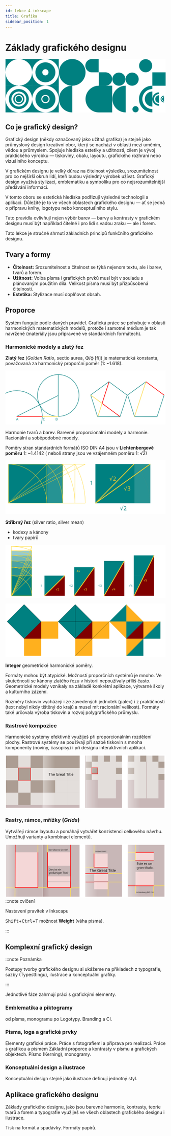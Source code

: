 ```yaml
---
id: lekce-4-inkscape
title: Grafika
sidebar_position: 1
---
```


# Základy grafického designu

![image](./images/header-graphicdesign.svg)

## Co je grafický design?
Grafický design (někdy označovaný jako užitná grafika) je stejně jako průmyslový design kreativní obor, který se nachází v oblasti mezi uměním, vědou a průmyslem. Spojuje hlediska estetiky a užitnosti, cílem je vývoj praktického výrobku — tiskoviny, obalu, layoutu, grafického rozhraní nebo vizuálního konceptu.

V grafickém designu je velký důraz na čitelnost výsledku, srozumitelnost pro co nejširší okruh lidí, kteří budou výsledný výrobek užívat. Grafický design využívá stylizaci, emblematiku a symboliku pro co nejsrozumitelnější předávání informací.

V tomto oboru se estetická hlediska podřizují výsledné technologii a aplikaci. Důležité je to ve všech oblastech grafického designu — ať se jedná o přípravu knihy, logotypu nebo konceptuálního stylu.

Tato pravidla ovlivňují nejen výběr barev — barvy a kontrasty v grafickém designu musí být například čitelné i pro lidi s vadou zraku — ale i forem.

Tato lekce je stručné shrnutí základních principů funkčního grafického designu.  

## Tvary a formy
- **Čitelnost:**
Srozumitelnost a čitelnost se týká nejenom textu, ale i barev, tvarů a forem.
- **Užitnost:**
Volba písma i grafických prvků musí být v souladu s plánovaným použitím díla. Velikost písma musí být přizpůsobená čitelnosti.
- **Estetika:**
Stylizace musí doplňovat obsah.

## Proporce
Systém funguje podle daných pravidel. Grafická práce se pohybuje v oblasti harmonických matematických modelů, protože i samotné médium je tak navržené (materiály jsou připravené ve standardních formátech).

### Harmonické modely a zlatý řez
**Zlatý řez** (*Golden Ratio*, sectio aurea, &#934;/&#981;  [fí]) je matematická konstanta, považovaná za harmonický proporční poměr (1: ~1.618).

![image](./images/proportions-golden2.svg)

Harmonie tvarů a barev. Barevné proporcionální modely a harmonie. Racionální a soběpodobné modely.


Poměry stran standardních formátů ISO DIN A4  jsou v **Lichtenbergově poměru** 1: ~1.4142 ( neboli strany jsou ve vzájemném poměru 1: √2)



![image](./images/proportions.svg)

**Stříbrný řez** (silver ratio, silver mean)
- kodexy a kánony
- tvary papírů

![image](./images/proportions-golden.svg)

![image](./images/proportions-pythagoras.svg)

**Integer** geometrické harmonické poměry.

Formáty mohou být atypické. Možností proporčních systémů je mnoho. Ve skutečnosti se kánony zlatého řezu v historii nepoužívaly příliš často. Geometrické modely vznikaly na základě konkrétní aplikace, výtvarné školy a kulturního zázemí.

Rozměry tiskovin vycházejí i ze zavedených jednotek (palec) i z praktičnosti (text nebyl nikdy tištěný do krajů a musel mít racionální velikost). Formáty také určovala výroba tiskovin a rozvoj polygrafického průmyslu.


### Rastrové kompozice

Harmonické systémy efektivně využiješ při proporcionálním rozdělení plochy. Rastrové systémy se používají při sazbě tiskovin s mnoha komponenty (noviny, časopisy) i při designu interaktivních aplikací.

![image](./images/designgrids-2.svg)

### Rastry, rámce, mřížky (*Grids*)
Vytvářejí rámce layoutu a pomáhají vytvářet konzistenci celkového návrhu. Umožňují varianty a kombinaci elementů.

![image](./images/designgrids-1.svg)
:::note cvičení

Nastavení pravítek v Inkscapu

<kbd>Shift</kbd>+<kbd>Ctrl</kbd>+<kbd>T</kbd> možnost **Weight** (váha písma).

:::

## Komplexní grafický design

:::note Poznámka

 Postupy tvorby grafického designu si ukážeme na příkladech z typografie, sazby (Typesttingu), ilustrace a konceptuální grafiky.

:::

Jednotlivé fáze zahrnují práci s grafickými elementy.

### Emblematika a piktogramy
od písma, monogramu po Logotypy. Branding a CI.


### Písma, loga a grafické prvky
Elementy grafické práce. Práce s fotografiemi a příprava pro realizaci. Práce s grafikou a písmem
Základní proporce a kontrasty v písmu a grafických objektech. Písmo (Kerning), monogramy.
### Konceptuální design a ilustrace
Konceptuální design stejně jako ilustrace definují jednotný styl.
## Aplikace grafického designu
Základy grafického designu, jako jsou barevné harmonie, kontrasty, teorie tvarů a forem a typografie využiješ ve všech oblastech grafického designu i ilustrace.

Tisk na formát a spadávky. Formáty papírů.
